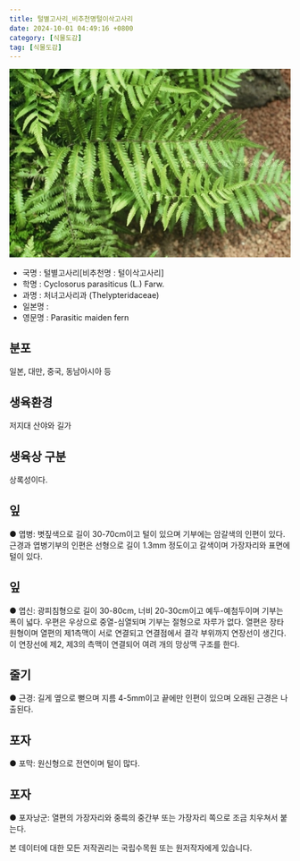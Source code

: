 ```yaml
---
title: 털별고사리_비추천명털이삭고사리
date: 2024-10-01 04:49:16 +0800
category: [식물도감]
tag: [식물도감]
---
```




![털별고사리[비추천명 : 털이삭고사리]](/assets/img/fileUpload/plants/basic/Polypodiaceae/Cyclosorus/3863/1_th2.JPG)
- 국명 : 털별고사리[비추천명 : 털이삭고사리]
- 학명 : Cyclosorus parasiticus (L.) Farw.
- 과명 : 처녀고사리과 (Thelypteridaceae)
- 일본명 : 
- 영문명 : Parasitic maiden fern


## 분포
일본, 대만, 중국, 동남아시아 등
## 생육환경
저지대 산야와 길가 
## 생육상 구분
상록성이다. 
## 잎
● 엽병: 볏짚색으로 길이 30-70cm이고 털이 있으며 기부에는 암갈색의 인편이 있다. 근경과 엽병기부의 인편은 선형으로 길이 1.3mm 정도이고 갈색이며 가장자리와 표면에 털이 있다. 
## 잎
● 엽신: 광피침형으로 길이 30-80cm, 너비 20-30cm이고 예두-예첨두이며 기부는 폭이 넓다. 우편은 우상으로 중열-심열되며 기부는 절형으로 자루가 없다. 열편은 장타원형이며 열편의 제1측맥이 서로 연결되고 연결점에서 결각 부위까지 연장선이 생긴다. 이 연장선에 제2, 제3의 측맥이 연결되어 여려 개의 망상맥 구조를 한다. 
## 줄기
● 근경: 길게 옆으로 뻗으며 지름 4-5mm이고 끝에만 인편이 있으며 오래된 근경은 나출된다. 
## 포자
● 포막: 원신형으로 전연이며 털이 많다. 
## 포자
● 포자낭군: 열편의 가장자리와 중륵의 중간부 또는 가장자리 쪽으로 조금 치우쳐서 붙는다. 






본 데이터에 대한 모든 저작권리는 국립수목원 또는 원저작자에게 있습니다.
